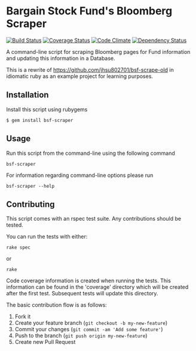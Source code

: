 # Bargain Stock Fund's Bloomberg Scraper

[![Build Status](https://secure.travis-ci.org/rurounijones/bsf-scraper.png)](http://travis-ci.org/rurounijones/bsf-scraper)
[![Coverage Status](https://coveralls.io/repos/rurounijones/bsf-scraper/badge.png?branch=master)](https://coveralls.io/r/rurounijones/bsf-scraper)
[![Code Climate](https://codeclimate.com/github/rurounijones/bsf-scraper.png)](https://codeclimate.com/github/rurounijones/bsf-scraper)
[![Dependency Status](https://gemnasium.com/rurounijones/bsf-scraper.png)](https://gemnasium.com/rurounijones/bsf-scraper)

A command-line script for scraping Bloomberg pages for Fund information and
updating this information in a Database.

This is a rewrite of https://github.com/jhsu802701/bsf-scrape-old in 
idiomatic ruby as an example project for learning purposes.

## Installation

Install this script using rubygems

    $ gem install bsf-scraper

## Usage

Run this script from the command-line using the following command

    bsf-scraper

For information regarding command-line options please run

    bsf-scraper --help

## Contributing

This script comes with an rspec test suite. Any contributions should be tested.

You can run the tests with either:

    rake spec

or

    rake

Code coverage information is created when running the tests. This information 
can be found in the 'coverage' directory which will be created after the
first test. Subsequent tests will update this directory.

The basic contribution flow is as follows:

1. Fork it
2. Create your feature branch (`git checkout -b my-new-feature`)
3. Commit your changes (`git commit -am 'Add some feature'`)
4. Push to the branch (`git push origin my-new-feature`)
5. Create new Pull Request
